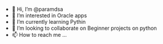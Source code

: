 - 👋 Hi, I’m @paramdsa  
- 👀 I’m interested in Oracle apps
- 🌱 I’m currently learning Pythin
- 💞️ I’m looking to collaborate on Beginner projects on python
- 📫 How to reach me ...

<!---
paramdsa/paramdsa is a ✨ special ✨ repository because its `README.md` (this file) appears on your GitHub profile.
You can click the Preview link to take a look at your changes.
--->
